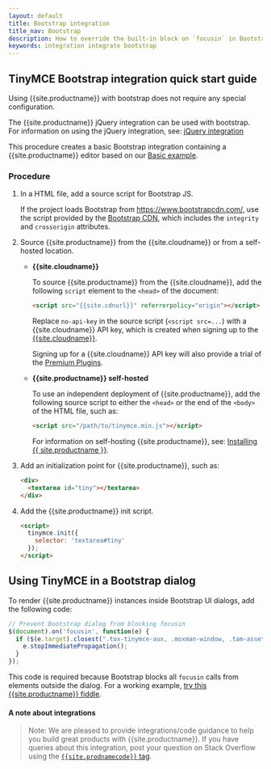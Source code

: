 ```yaml
---
layout: default
title: Bootstrap integration
title_nav: Bootstrap
description: How to override the built-in block on `focusin` in Bootstrap dialogs when using TinyMCE.
keywords: integration integrate bootstrap
---
```


## TinyMCE Bootstrap integration quick start guide

Using {{site.productname}} with bootstrap does not require any special configuration.

The {{site.productname}} jQuery integration can be used with bootstrap. For information on using the jQuery integration, see: [jQuery integration]({{site.baseurl}}/integrations/jquery/)

This procedure creates a basic Bootstrap integration containing a {{site.productname}} editor based on our [Basic example]({{site.baseurl}}/demo/basic-example/).

### Procedure

1. In a HTML file, add a source script for Bootstrap JS.

    If the project loads Bootstrap from https://www.bootstrapcdn.com/, use the script provided by the [Bootstrap CDN](https://www.bootstrapcdn.com/), which includes the `integrity` and `crossorigin` attributes.
2. Source {{site.productname}} from the {{site.cloudname}} or from a self-hosted location.

    * **{{site.cloudname}}**

        To source {{site.productname}} from the {{site.cloudname}}, add the following `script` element to the `<head>` of the document:
        ```html
        <script src="{{site.cdnurl}}" referrerpolicy="origin"></script>
        ```
        Replace `no-api-key` in the source script (`<script src=...`) with a {{site.cloudname}} API key, which is created when signing up to the [{{site.cloudname}}]({{site.accountsignup}}).

        Signing up for a {{site.cloudname}} API key will also provide a trial of the [Premium Plugins]({{site.baseurl}}/enterprise/).

    * **{{site.productname}} self-hosted**

        To use an independent deployment of {{site.productname}}, add the following source script to either the `<head>` or the end of the `<body>` of the HTML file, such as:
        ```html
        <script src="/path/to/tinymce.min.js"></script>
        ```

        For information on self-hosting {{site.productname}}, see: [Installing {{ site.productname }}]({{site.baseurl}}/general-configuration-guide/advanced-install/).


3. Add an initialization point for {{site.productname}}, such as:

    ```html
    <div>
      <textarea id="tiny"></textarea>
    </div>
    ```
4. Add the {{site.productname}} init script.

    ```html
    <script>
      tinymce.init({
        selector: 'textarea#tiny'
      });
    </script>
    ```

## Using TinyMCE in a Bootstrap dialog

To render {{site.productname}} instances inside Bootstrap UI dialogs, add the following code:

```js
// Prevent Bootstrap dialog from blocking focusin
$(document).on('focusin', function(e) {
  if ($(e.target).closest(".tox-tinymce-aux, .moxman-window, .tam-assetmanager-root").length) {
    e.stopImmediatePropagation();
  }
});
```

This code is required because Bootstrap blocks all `focusin` calls from elements outside the dialog. For a working example, [try this {{site.productname}} fiddle](http://fiddle.tinymce.com/gRgaab).

#### A note about integrations

> Note: We are pleased to provide integrations/code guidance to help you build great products with {{site.productname}}. If you have queries about this integration, post your question on Stack Overflow using the [`{{site.prodnamecode}}` tag]({{site.communitysupporturl}}).
